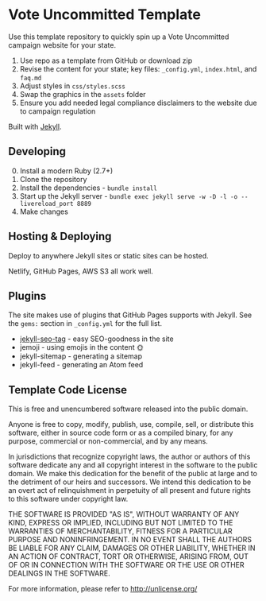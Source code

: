 # Vote Uncommitted Template

Use this template repository to quickly spin up a Vote Uncommitted campaign website for your state.

1. Use repo as a template from GitHub or download zip
2. Revise the content for your state; key files: `_config.yml`, `index.html`, and `faq.md`
3. Adjust styles in `css/styles.scss`
4. Swap the graphics in the `assets` folder
5. Ensure you add needed legal compliance disclaimers to the website due to campaign regulation

Built with [Jekyll](http://jekyllrb.com).

## Developing

0. Install a modern Ruby (2.7+)
1. Clone the repository
2. Install the dependencies - `bundle install`
3. Start up the Jekyll server - `bundle exec jekyll serve -w -D -l -o --livereload_port 8889`
4. Make changes

## Hosting & Deploying

Deploy to anywhere Jekyll sites or static sites can be hosted.

Netlify, GitHub Pages, AWS S3 all work well.

## Plugins

The site makes use of plugins that GitHub Pages supports with Jekyll.
See the `gems:` section in `_config.yml` for the full list.

- [jekyll-seo-tag](https://github.com/jekyll/jekyll-seo-tag) - easy
  SEO-goodness in the site
- jemoji - using emojis in the content :sun_with_face:
- jekyll-sitemap - generating a sitemap
- jekyll-feed - generating an Atom feed

## Template Code License

This is free and unencumbered software released into the public domain.

Anyone is free to copy, modify, publish, use, compile, sell, or
distribute this software, either in source code form or as a compiled
binary, for any purpose, commercial or non-commercial, and by any
means.

In jurisdictions that recognize copyright laws, the author or authors
of this software dedicate any and all copyright interest in the
software to the public domain. We make this dedication for the benefit
of the public at large and to the detriment of our heirs and
successors. We intend this dedication to be an overt act of
relinquishment in perpetuity of all present and future rights to this
software under copyright law.

THE SOFTWARE IS PROVIDED "AS IS", WITHOUT WARRANTY OF ANY KIND,
EXPRESS OR IMPLIED, INCLUDING BUT NOT LIMITED TO THE WARRANTIES OF
MERCHANTABILITY, FITNESS FOR A PARTICULAR PURPOSE AND NONINFRINGEMENT.
IN NO EVENT SHALL THE AUTHORS BE LIABLE FOR ANY CLAIM, DAMAGES OR
OTHER LIABILITY, WHETHER IN AN ACTION OF CONTRACT, TORT OR OTHERWISE,
ARISING FROM, OUT OF OR IN CONNECTION WITH THE SOFTWARE OR THE USE OR
OTHER DEALINGS IN THE SOFTWARE.

For more information, please refer to <http://unlicense.org/>
